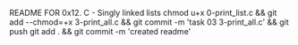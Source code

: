 README FOR 0x12. C - Singly linked lists
chmod u+x 0-print_list.c && git add --chmod=+x 3-print_all.c && git commit -m 'task 03 3-print_all.c' && git push
git add . && git commit -m 'created readme'